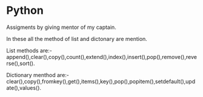 # Python
Assigments by giving mentor of my captain.

In these all the method of list and dictonary are mention.

List methods are:-append(),clear(),copy(),count(),extend(),index(),insert(),pop(),remove(),reverse(),sort().

Dictionary menthod are:-clear(),copy(),fromkey(),get(),items(),key(),pop(),popitem(),setdefault(),update(),values().
